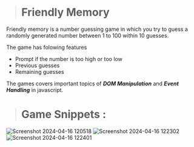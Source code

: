 ># Friendly Memory
Friendly memory is a number guessing game in which you try to guess a randomly generated number between 1 to 100 within 10 guesses.

The game has folowing features
- Prompt if the number is too high or too low
- Previous guesses
- Remaining guesses

The games covers important topics of _**DOM Manipulation**_ and _**Event Handling**_ in javascript.

># Game Snippets :

![Screenshot 2024-04-16 120518](https://github.com/yashrajpatil13/friendly-memory/assets/97184698/8c1bf055-4ce9-44ba-be65-963f49cd4b70)
![Screenshot 2024-04-16 122302](https://github.com/yashrajpatil13/friendly-memory/assets/97184698/f634c4e7-7800-46de-b18c-ad24916cf87b)
![Screenshot 2024-04-16 122401](https://github.com/yashrajpatil13/friendly-memory/assets/97184698/f40d7a84-0b8e-4ce7-b2e5-9d456fb5bac3)

